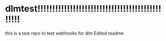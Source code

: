 # dlmtest!!!!!!!!!!!!!!!!!!!!!!!!!!!!!!!!!!!!!!!!!!!!!!!
this is a test repo to test webhooks for dlm
Edited readme
